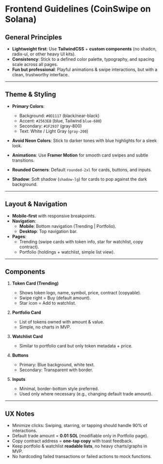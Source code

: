 # Frontend Guidelines (CoinSwipe on Solana)

## General Principles
- **Lightweight first**: Use **TailwindCSS** + **custom components** (no shadcn, radix-ui, or other heavy UI kits).
- **Consistency**: Stick to a defined color palette, typography, and spacing scale across all pages.
- **Fun but professional**: Playful animations & swipe interactions, but with a clean, trustworthy interface.

---

## Theme & Styling
- **Primary Colors**:  
  - Background: `#0D1117` (black/near-black)  
  - Accent: `#2563EB` (blue, Tailwind `blue-600`)  
  - Secondary: `#1F2937` (gray-800)  
  - Text: White / Light Gray (`gray-200`)  

- **Avoid Neon Colors**: Stick to darker tones with blue highlights for a sleek look.  
- **Animations**: Use **Framer Motion** for smooth card swipes and subtle transitions.  
- **Rounded Corners**: Default `rounded-2xl` for cards, buttons, and inputs.  
- **Shadow**: Soft shadow (`shadow-lg`) for cards to pop against the dark background.

---

## Layout & Navigation
- **Mobile-first** with responsive breakpoints.
- **Navigation**:
  - **Mobile**: Bottom navigation (Trending | Portfolio).  
  - **Desktop**: Top navigation bar.  
- **Pages**:
  - Trending (swipe cards with token info, star for watchlist, copy contract).  
  - Portfolio (holdings + watchlist, simple list view).  

---

## Components
1. **Token Card (Trending)**  
   - Shows token logo, name, symbol, price, contract (copyable).  
   - Swipe right = Buy (default amount).  
   - Star icon = Add to watchlist.  

2. **Portfolio Card**  
   - List of tokens owned with amount & value.  
   - Simple, no charts in MVP.  

3. **Watchlist Card**  
   - Similar to portfolio card but only token metadata + price.  

4. **Buttons**  
   - Primary: Blue background, white text.  
   - Secondary: Transparent with border.  

5. **Inputs**  
   - Minimal, border-bottom style preferred.  
   - Used only where necessary (e.g., changing default trade amount).  

---

## UX Notes
- Minimize clicks: Swiping, starring, or tapping should handle 90% of interactions.  
- Default trade amount = **0.01 SOL** (modifiable only in Portfolio page).  
- Copy contract address = **one-tap copy** with toast feedback.  
- Keep portfolio & watchlist **readable lists**, no heavy charts/graphs in MVP.  
- No hardcoding failed transactions or failed actions to mock functions.

